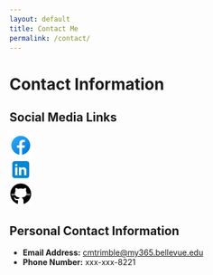 ```yaml
---
layout: default
title: Contact Me
permalink: /contact/
---
```

# Contact Information

## Social Media Links

<div class="social-container">
    <div class="social-column">
        <a href="https://www.facebook.com/CalebTMoney/about/">
            <img src="/images/icons8-facebook-48.png" alt="Facebook" width="40">
        </a>
    </div>
    <div class="social-column">
        <a href="https://www.linkedin.com/in/caleb-trimble">
            <img src="/images/icons8-linkedin-48.png" alt="LinkedIn" width="40">
        </a>
    </div>
    <div class="social-column">
        <a href="https://cmtrimble.github.io">
            <img src="/images/icons8-github-50.png" alt="GitHub" width="40">
        </a>
    </div>
</div>

## Personal Contact Information
- **Email Address:** cmtrimble@my365.bellevue.edu
- **Phone Number:** xxx-xxx-8221
